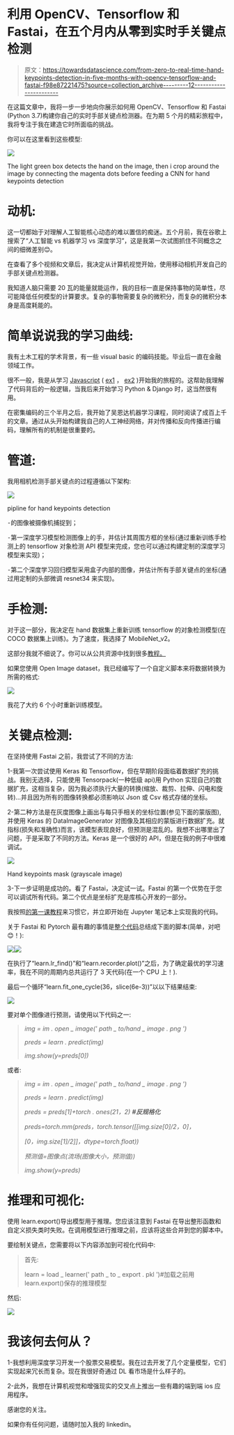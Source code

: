 # 利用 OpenCV、Tensorflow 和 Fastai，在五个月内从零到实时手关键点检测

> 原文：<https://towardsdatascience.com/from-zero-to-real-time-hand-keypoints-detection-in-five-months-with-opencv-tensorflow-and-fastai-f98e87221475?source=collection_archive---------12----------------------->

在这篇文章中，我将一步一步地向你展示如何用 OpenCV、Tensorflow 和 Fastai (Python 3.7)构建你自己的实时手部关键点检测器。在为期 5 个月的精彩旅程中，我将专注于我在建造它时所面临的挑战。

你可以在这里看到这些模型:

![](img/7b8d3173dc069421c1e510fd5ababff8.png)

The light green box detects the hand on the image, then i crop around the image by connecting the magenta dots before feeding a CNN for hand keypoints detection

# **动机:**

这一切都始于对理解人工智能核心动态的难以置信的痴迷。五个月前，我在谷歌上搜索了“人工智能 vs 机器学习 vs 深度学习”，这是我第一次试图抓住不同概念之间的细微差别😊。

在查看了多个视频和文章后，我决定从计算机视觉开始，使用移动相机开发自己的手部关键点检测器。

我知道人脑只需要 20 瓦的能量就能运作，我的目标一直是保持事物的简单性，尽可能降低任何模型的计算要求。复杂的事物需要复杂的微积分，而复杂的微积分本身是高度耗能的。

# **简单说说我的学习曲线:**

我有土木工程的学术背景，有一些 visual basic 的编码技能。毕业后一直在金融领域工作。

很不一般，我是从学习 [Javascript](https://www.freecodecamp.org/) ( [ex1](https://codepen.io/rafik-/pens/popular/) ， [ex2](https://glitch.com/@rafik.rahoui) )开始我的旅程的。这帮助我理解了代码背后的一般逻辑，当我后来开始学习 Python & Django 时，这当然很有用。

在密集编码的三个半月之后，我开始了吴恩达机器学习课程，同时阅读了成百上千的文章。通过从头开始构建我自己的人工神经网络，并对传播和反向传播进行编码，理解所有的机制是很重要的。

# **管道:**

我用相机检测手部关键点的过程遵循以下架构:

![](img/1cd055baf6dcce944e1fd7b9a2070fc1.png)

pipline for hand keypoints detection

⁃的图像被摄像机捕捉到；

⁃第一深度学习模型检测图像上的手，并估计其周围方框的坐标(通过重新训练手检测上的 tensorflow 对象检测 API 模型来完成，您也可以通过构建定制的深度学习模型来实现)；

⁃第二个深度学习回归模型采用盒子内部的图像，并估计所有手部关键点的坐标(通过用定制的头部微调 resnet34 来实现)。

# **手检测:**

对于这一部分，我决定在 hand 数据集上重新训练 tensorflow 的对象检测模型(在 COCO 数据集上训练)。为了速度，我选择了 MobileNet_v2。

这部分我就不细说了。你可以从公共资源中找到很多[教程。](/creating-your-own-object-detector-ad69dda69c85)

如果您使用 Open Image dataset，我已经编写了一个自定义脚本来将数据转换为所需的格式:

![](img/c33f35e5fe0a48e8b76a01df23b11066.png)

我花了大约 6 个小时重新训练模型。

# **关键点检测:**

在坚持使用 Fastai 之前，我尝试了不同的方法:

1-我第一次尝试使用 Keras 和 Tensorflow，但在早期阶段面临着数据扩充的挑战。我别无选择，只能使用 Tensorpack(一种低级 api)用 Python 实现自己的数据扩充，这相当复杂，因为我必须执行大量的转换(缩放、裁剪、拉伸、闪电和旋转)…并且因为所有的图像转换都必须影响以 Json 或 Csv 格式存储的坐标。

2-第二种方法是在灰度图像上画出与每只手相关的坐标位置(参见下面的蒙版图),并使用 Keras 的 DataImageGenerator 对图像及其相应的蒙版进行数据扩充。就指标(损失和准确性)而言，该模型表现良好，但预测是混乱的。我想不出哪里出了问题，于是采取了不同的方法。Keras 是一个很好的 API，但是在我的例子中很难调试。

![](img/d0adaad49f31dd694e6c7350929a70e2.png)

Hand keypoints mask (grayscale image)

3-下一步证明是成功的。看了 Fastai，决定试一试。Fastai 的第一个优势在于您可以调试所有代码。第二个优点是坐标扩充是库核心开发的一部分。

我按照[的第一课教程](https://course.fast.ai/videos/?lesson=1)来习惯它，并立即开始在 Jupyter 笔记本上实现我的代码。

关于 Fastai 和 Pytorch 最有趣的事情是[整个代码](https://github.com/rafik-rahoui/Hand-keypoints-detection)总结成下面的脚本(简单，对吧😊！):

![](img/590d76dc65e64fcc1cb57faeb4ef173d.png)![](img/9d29912bf5bc9fd0bbc0c81e651be112.png)

在执行了“learn.lr_find()”和“learn.recorder.plot()”之后，为了确定最优的学习速率，我在不同的周期内总共运行了 3 天代码(在一个 CPU 上！).

最后一个循环“learn.fit_one_cycle(36，slice(6e-3))”以以下结果结束:

![](img/7126b00353b2acaca223f33c2e68b715.png)

要对单个图像进行预测，请使用以下代码之一:

> *img = im . open _ image(' path _ to/hand _ image . png ')*
> 
> *preds = learn . predict(img)*
> 
> *img.show(y=preds[0])*

或者:

> *img = im . open _ image(' path _ to/hand _ image . png ')*
> 
> *preds = learn . predict(img)*
> 
> *preds = preds[1]+torch . ones(21，2)* ***#反规格化***
> 
> *preds=torch.mm(preds，torch.tensor([[img.size[0]/2，0]，*
> 
> *[0，img.size[1]/2]]，dtype=torch.float))*
> 
> *预测值=图像点(流场(图像大小，预测值))*
> 
> *img.show(y=preds)*

# **推理和可视化:**

使用 learn.export()导出模型用于推理。您应该注意到 Fastai 在导出整形函数和自定义损失类时失败。在调用模型进行推理之前，应该将这些合并到您的脚本中。

要绘制关键点，您需要将以下内容添加到可视化代码中:

> 首先:
> 
> learn = load _ learner(' path _ to _ export . pkl ')#加载之前用 learn.export()保存的推理模型

然后:

![](img/b1fdd70dca811c0c71d41827e7488975.png)

# 我该何去何从？

1-我想利用深度学习开发一个股票交易模型。我在过去开发了几个定量模型，它们实现起来冗长而复杂。现在我很好奇通过 DL 看市场是什么样子的。

2-此外，我想在计算机视觉和增强现实的交叉点上推出一些有趣的端到端 ios 应用程序。

感谢您的关注。

如果你有任何问题，请随时加入我的 linkedin。